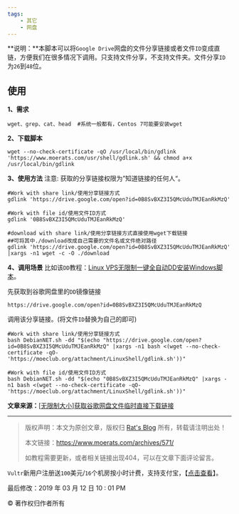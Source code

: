 ```yaml
---
tags:
    - 其它
    - 网盘
---
```


**说明：**本脚本可以将`Google Drive`网盘的文件分享链接或者文件`ID`变成直链，方便我们在很多情况下调用。只支持文件分享，不支持文件夹。文件分享`ID`为`26`到`48`位。

## 使用

**1、需求**

```
wget、grep、cat、head  #系统一般都有，Centos 7可能要安装wget
```

**2、下载脚本**

```
wget --no-check-certificate -qO /usr/local/bin/gdlink 'https://www.moerats.com/usr/shell/gdlink.sh' && chmod a+x /usr/local/bin/gdlink
```

**3、使用方法**
注意: 获取的分享链接权限为”知道链接的任何人“。

```
#Work with share link/使用分享链接方式
gdlink 'https://drive.google.com/open?id=0B8SvBXZ3I5QMcUduTMJEanRkMzQ'

#Work with file id/使用文件ID方式
gdlink '0B8SvBXZ3I5QMcUduTMJEanRkMzQ'
 
#download with share link/使用分享链接方式直接使用wget下载链接
##可将其中./download改成自己需要的文件名或文件绝对路径
gdlink 'https://drive.google.com/open?id=0B8SvBXZ3I5QMcUduTMJEanRkMzQ' |xargs -n1 wget -c -O ./download
```

**4、调用场景**
比如该`DD`教程：[Linux VPS无限制一键全自动DD安装Windows脚本](https://www.moerats.com/archives/421/)。

先获取到谷歌网盘里的`DD`镜像链接

```
https://drive.google.com/open?id=0B8SvBXZ3I5QMcUduTMJEanRkMzQ
```

调用该分享链接。(将文件`ID`替换为自己的即可)

```
#Work with share link/使用分享链接方式
bash DebianNET.sh -dd "$(echo "https://drive.google.com/open?id=0B8SvBXZ3I5QMcUduTMJEanRkMzQ" |xargs -n1 bash <(wget --no-check-certificate -qO- 'https://moeclub.org/attachment/LinuxShell/gdlink.sh'))"
 
#Work with file id/使用文件ID方式
bash DebianNET.sh -dd "$(echo "0B8SvBXZ3I5QMcUduTMJEanRkMzQ" |xargs -n1 bash <(wget --no-check-certificate -qO- 'https://moeclub.org/attachment/LinuxShell/gdlink.sh'))"
```

**文章来源：**[[无限制大小\]获取谷歌网盘文件临时直接下载链接](https://moeclub.org/2018/04/01/600/)

------

> 版权声明：本文为原创文章，版权归 [Rat's Blog](https://www.moerats.com/) 所有，转载请注明出处！
>
> 本文链接：https://www.moerats.com/archives/571/
>
> 如教程需要更新，或者相关链接出现404，可以在文章下面评论留言。

`Vultr`新用户注册送`100`美元/`16`个机房按小时计费，支持支付宝，【[点击查看](https://www.moerats.com/archives/543/)】。

 最后修改：2019 年 03 月 12 日 10 : 01 PM

© 著作权归作者所有